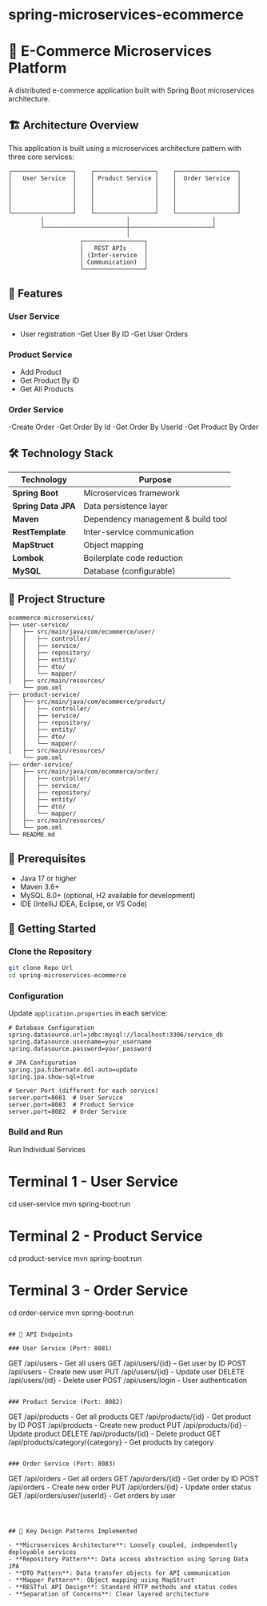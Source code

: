 # spring-microservices-ecommerce

# 🛒 E-Commerce Microservices Platform

A distributed e-commerce application built with Spring Boot microservices architecture.

## 🏗️ Architecture Overview

This application is built using a microservices architecture pattern with three core services:

```
┌─────────────────┐    ┌─────────────────┐    ┌─────────────────┐
│   User Service  │    │ Product Service │    │  Order Service  │
│                 │    │                 │    │                 │
│                 │    │                 │    │                 │
│                 │    │                 │    │                 │
│                 │    │                 │    │                 │
└─────────────────┘    └─────────────────┘    └─────────────────┘
         │                       │                       │
         └───────────────────────┼───────────────────────┘
                                 │
                    ┌─────────────────┐
                    │   REST APIs     │
                    │ (Inter-service  │
                    │ Communication)  │
                    └─────────────────┘
```

## 🚀 Features

### User Service
- User registration
-Get User By ID
-Get User Orders 

### Product Service
- Add Product
- Get Product By ID
- Get All Products

### Order Service
-Create Order 
-Get Order By Id
-Get Order By UserId
-Get Product By Order

## 🛠️ Technology Stack

| Technology | Purpose |
|------------|---------|
| **Spring Boot** | Microservices framework |
| **Spring Data JPA** | Data persistence layer |
| **Maven** | Dependency management & build tool |
| **RestTemplate** | Inter-service communication |
| **MapStruct** | Object mapping |
| **Lombok** | Boilerplate code reduction |
| **MySQL** | Database (configurable) |


## 📁 Project Structure

```
ecommerce-microservices/
├── user-service/
│   ├── src/main/java/com/ecommerce/user/
│   │   ├── controller/
│   │   ├── service/
│   │   ├── repository/
│   │   ├── entity/
│   │   ├── dto/
│   │   └── mapper/
│   ├── src/main/resources/
    └── pom.xml
├── product-service/
│   ├── src/main/java/com/ecommerce/product/
│   │   ├── controller/
│   │   ├── service/
│   │   ├── repository/
│   │   ├── entity/
│   │   ├── dto/
│   │   └── mapper/
│   ├── src/main/resources/
    └── pom.xml
├── order-service/
│   ├── src/main/java/com/ecommerce/order/
│   │   ├── controller/
│   │   ├── service/
│   │   ├── repository/
│   │   ├── entity/
│   │   ├── dto/
│   │   └── mapper/
│   ├── src/main/resources/
│   └── pom.xml
└── README.md
```

## 🔧 Prerequisites

- Java 17 or higher
- Maven 3.6+
- MySQL 8.0+ (optional, H2 available for development)
- IDE (IntelliJ IDEA, Eclipse, or VS Code)

## 🚀 Getting Started

###  Clone the Repository
```bash
git clone Repo Url
cd spring-microservices-ecommerce
```


###  Configuration
Update `application.properties` in each service:

```properties
# Database Configuration
spring.datasource.url=jdbc:mysql://localhost:3306/service_db
spring.datasource.username=your_username
spring.datasource.password=your_password

# JPA Configuration
spring.jpa.hibernate.ddl-auto=update
spring.jpa.show-sql=true

# Server Port (different for each service)
server.port=8081  # User Service
server.port=8083  # Product Service
server.port=8082  # Order Service
```

###  Build and Run

 Run Individual Services

# Terminal 1 - User Service
cd user-service
mvn spring-boot:run

# Terminal 2 - Product Service
cd product-service
mvn spring-boot:run

# Terminal 3 - Order Service
cd order-service
mvn spring-boot:run
```

## 📡 API Endpoints

### User Service (Port: 8081)
```
GET    /api/users              - Get all users
GET    /api/users/{id}         - Get user by ID
POST   /api/users              - Create new user
PUT    /api/users/{id}         - Update user
DELETE /api/users/{id}         - Delete user
POST   /api/users/login        - User authentication
```

### Product Service (Port: 8082)
```
GET    /api/products           - Get all products
GET    /api/products/{id}      - Get product by ID
POST   /api/products           - Create new product
PUT    /api/products/{id}      - Update product
DELETE /api/products/{id}      - Delete product
GET    /api/products/category/{category} - Get products by category
```

### Order Service (Port: 8083)
```
GET    /api/orders             - Get all orders
GET    /api/orders/{id}        - Get order by ID
POST   /api/orders             - Create new order
PUT    /api/orders/{id}        - Update order status
GET    /api/orders/user/{userId} - Get orders by user
```



## 🎯 Key Design Patterns Implemented

- **Microservices Architecture**: Loosely coupled, independently deployable services
- **Repository Pattern**: Data access abstraction using Spring Data JPA
- **DTO Pattern**: Data transfer objects for API communication
- **Mapper Pattern**: Object mapping using MapStruct
- **RESTful API Design**: Standard HTTP methods and status codes
- **Separation of Concerns**: Clear layered architecture





